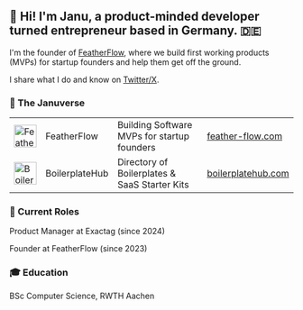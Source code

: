## 👋 Hi! I'm Janu, a product-minded developer turned entrepreneur based in Germany. 🇩🇪

I'm the founder of [FeatherFlow](http://feather-flow.com/), where we build first working products (MVPs) for startup founders and help them get off the ground.

I share what I do and know on [Twitter/X](https://twitter.com/JanuBuilds).

### 🌌 The Januverse

| | | | |
|:-----|:-----|:--------|:----|
| <img src="https://media.licdn.com/dms/image/v2/D4E0BAQGbuGEm2hS_Nw/company-logo_200_200/company-logo_200_200/0/1705083794315/featherflow_logo?e=1738195200&v=beta&t=XDMvTr9khZibZpSNcuYxJQzrHYLEFzGb6n0SauCqxhA" width="40" height="40" alt="FeatherFlow"> | FeatherFlow | Building Software MVPs for startup founders | [feather-flow.com](https://feather-flow.com) |
| <img src="https://boilerplatehub.com/logo.png" width="40" height="40" alt="BoilerplateHub"> | BoilerplateHub | Directory of Boilerplates & SaaS Starter Kits | [boilerplatehub.com](https://boilerplatehub.com) |
### 🧳 Current Roles
Product Manager at Exactag (since 2024)

Founder at FeatherFlow (since 2023)

### 🎓 Education
BSc Computer Science, RWTH Aachen
